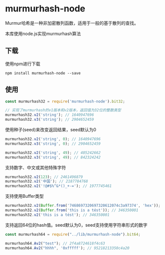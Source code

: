 # murmurhash-node

Murmur哈希是一种非加密散列函数，适用于一般的基于散列的查找。

本库使用node.js实现murmurhash算法

## 下载

使用npm进行下载

```
npm install murmurhash-node --save
```

## 使用

```javascript
const murmurhash32 = require('murmurhash-node').bit32;

// 实现了murmurhash的v1版本和v2版本，返回值为32位的整数类型
murmurhash32.v2('string'); // 1640947696
murmurhash32.v3('string'); // 2904652459
```

使用种子(seed)来改变返回结果，seed默认为0

```javascript
murmurhash32.v2('string', 0); // 1640947696
murmurhash32.v3('string', 0); // 2904652459

murmurhash32.v2('string', 49); // 405242662
murmurhash32.v3('string', 49); // 842324242
```

支持数字、中文或其他特殊字符

```javascript
murmurhash32.v2(123); // 2461496879
murmurhash32.v2('中国'); // 2187784768
murmurhash32.v2('!@#$%^&*()_+-='); // 1977745461
```

支持使用Buffer类型

```javascript
murmurhash32.v2(Buffer.from('7468697320697320612074c3a97374', 'hex')); // 346350001
murmurhash32.v2(Buffer.from('this is a tést')); // 346350001
murmurhash32.v2('this is a tést'); // 346350001
```

支持返回64位的hash值。seed默认为0，seed支持使用字符串形式的数字

```javascript
const murmurhash64 = require("../lib/murmurhash-node").bit64;

murmurhash64.Av2("test"); // 2f4a8724618f4c63
murmurhash64.Av2("hhhh", '0xfffff'); // 95218213350c4a20
```

